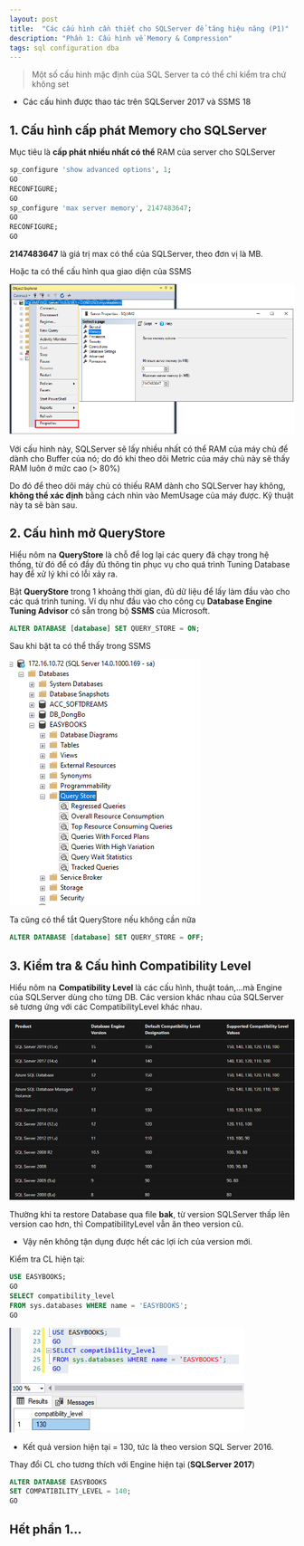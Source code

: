 ```yaml
---
layout: post
title:  "Các cấu hình cần thiết cho SQLServer để tăng hiệu năng (P1)"
description: "Phần 1: Cấu hình về Memory & Compression"
tags: sql configuration dba
---
```


> Một số cấu hình mặc định của SQL Server ta có thể chỉ kiểm tra chứ không set
- Các cấu hình được thao tác trên SQLServer 2017 và SSMS 18

## 1. Cấu hình cấp phát Memory cho SQLServer

Mục tiêu là **cấp phát nhiều nhất có thể** RAM của server cho SQLServer

```sql
sp_configure 'show advanced options', 1;
GO
RECONFIGURE;
GO
sp_configure 'max server memory', 2147483647;
GO
RECONFIGURE;
GO
```

**2147483647** là giá trị max có thể của SQLServer, theo đơn vị là MB.

Hoặc ta có thể cấu hình qua giao diện của SSMS

![image](/assets/images/sqlperf-1-config-1.png)

Với cấu hình này, SQLServer sẽ lấy nhiều nhất có thể RAM của máy chủ để dành cho Buffer của nó; do đó khi theo dõi Metric của máy chủ này sẽ thấy RAM luôn ở mức cao (> 80%)

Do đó để theo dõi máy chủ có thiếu RAM dành cho SQLServer hay không, **không thể xác định** bằng cách nhìn vào MemUsage của máy được. Kỹ thuật này ta sẽ bàn sau.

## 2. Cấu hình mở QueryStore

Hiểu nôm na **QueryStore** là chỗ để log lại các query đã chạy trong hệ thống, từ đó để có đầy đủ thông tin phục vụ cho quá trình Tuning Database hay để xử lý khi có lỗi xảy ra.

Bật **QueryStore** trong 1 khoảng thời gian, đủ dữ liệu để lấy làm đầu vào cho các quá trình tuning. Ví dụ như đầu vào cho công cụ **Database Engine Tuning Advisor** có sẵn trong bộ **SSMS** của Microsoft.

```sql
ALTER DATABASE [database] SET QUERY_STORE = ON;
```

Sau khi bật ta có thể thấy trong SSMS

![image](/assets/images/sqlperf-1-config-2.png)

Ta cũng có thể tắt QueryStore nếu không cần nữa

```sql
ALTER DATABASE [database] SET QUERY_STORE = OFF;
```

## 3. Kiểm tra & Cấu hình Compatibility Level

Hiểu nôm na **Compatibility Level** là các cấu hình, thuật toán,...mà Engine của SQLServer dùng cho từng DB. Các version khác nhau của SQLServer sẽ tương ứng với các CompatibilityLevel khác nhau.

![image](/assets/images/sqlperf-1-config-3.png)

Thường khi ta restore Database qua file **bak**, từ version SQLServer thấp lên version cao hơn, thì CompatibilityLevel vẫn ăn theo version cũ.
* Vậy nên không tận dụng được hết các lợi ích của version mới.

Kiểm tra CL hiện tại:

```sql
USE EASYBOOKS;  
GO  
SELECT compatibility_level  
FROM sys.databases WHERE name = 'EASYBOOKS';  
GO  
```

![image](/assets/images/sqlperf-1-config-4.png)

* Kết quả version hiện tại = 130, tức là theo version SQL Server 2016.

Thay đổi CL cho tương thích với Engine hiện tại (**SQLServer 2017**)

```sql
ALTER DATABASE EASYBOOKS  
SET COMPATIBILITY_LEVEL = 140;  
GO  
```

## Hết phần 1...